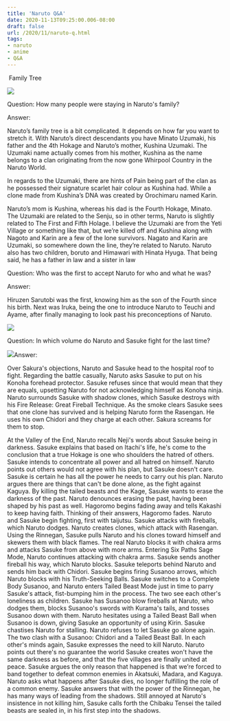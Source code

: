 ```yaml
---
title: 'Naruto Q&A'
date: 2020-11-13T09:25:00.006-08:00
draft: false
url: /2020/11/naruto-q.html
tags: 
- naruto
- anime
- Q&A
---
```


 Family Tree

![](https://lh3.googleusercontent.com/csVF3VCq2jAzLHRD32kLKQrKrozRrIacoCiO4UQ9T7-qLIBwWTLed_RmHbvo-yLTwkmA9m604gU91oq1VDQbQw62Bs59pbBGjwxBN5uwrAinjJEqi5nzELsDrc1mR_-mkvC7tmwE=s1600-rw)

  

Question: How many people were staying in Naruto's family?

  

Answer: 

  

Naruto’s family tree is a bit complicated. It depends on how far you want to stretch it. With Naruto’s direct descendants you have Minato Uzumaki, his father and the 4th Hokage and Naruto’s mother, Kushina Uzumaki. The Uzumaki name actually comes from his mother, Kushina as the name belongs to a clan originating from the now gone Whirpool Country in the Naruto World.

In regards to the Uzumaki, there are hints of Pain being part of the clan as he possessed their signature scarlet hair colour as Kushina had. While a clone made from Kushina’s DNA was created by Orochimaru named Karin.

  

Naruto’s mom is Kushina, whereas his dad is the Fourth Hokage, Minato. The Uzumaki are related to the Senju, so in other terms, Naruto is slightly related to The First and Fifth Holage. I believe the Uzumaki are from the Yeti Village or something like that, but we’re killed off and Kushina along with Nagoto and Karin are a few of the lone survivors. Nagato and Karin are Uzumaki, so somewhere down the line, they’re related to Naruto. Naruto also has two children, boruto and Himawari with Hinata Hyuga. That being said, he has a father in law and a sister in law

  

Question: Who was the first to accept Naruto for who and what he was?

  

Answer:

  

Hiruzen Sarutobi was the first, knowing him as the son of the Fourth since his birth. Next was Iruka, being the one to introduce Naruto to Teuchi and Ayame, after finally managing to look past his preconceptions of Naruto.

  

![](https://lh6.googleusercontent.com/h1GVWdNieFh_XSMDH0ZTchnj_poYtAYQOBAOQI0UR7GYLuhu4QhcqFiu1Vw4h65yuiW6-cJfmYZ3ZvzKySiiQSZQVL2J6nIVnK7MonPLnNtSCDcERuFlxEFT4sFuCJhU2nlVgBx9=s1600-rw)

  
  
  

Question: In which volume do Naruto and Sasuke fight for the last time?

  

![](https://lh4.googleusercontent.com/81UyEDDZyF0DF3vv1NCZb5DU4UVyKu2vnGcOJbIFY-FzdGbuyOImRwInetBkRDU_LjG3HjzPcgYSRZyAbunc_OwUn-5xJWUYdumwp3pveNUl_oisG9L7yZ9HDtbOrtsTFoBUXc-s=s1600-rw)Answer:

  

Over Sakura's objections, Naruto and Sasuke head to the hospital roof to fight. Regarding the battle casually, Naruto asks Sasuke to put on his Konoha forehead protector. Sasuke refuses since that would mean that they are equals, upsetting Naruto for not acknowledging himself as Konoha ninja. Naruto surrounds Sasuke with shadow clones, which Sasuke destroys with his Fire Release: Great Fireball Technique. As the smoke clears Sasuke sees that one clone has survived and is helping Naruto form the Rasengan. He uses his own Chidori and they charge at each other. Sakura screams for them to stop.

  

At the Valley of the End, Naruto recalls Neji's words about Sasuke being in darkness. Sasuke explains that based on Itachi's life, he's come to the conclusion that a true Hokage is one who shoulders the hatred of others. Sasuke intends to concentrate all power and all hatred on himself. Naruto points out others would not agree with his plan, but Sasuke doesn't care. Sasuke is certain he has all the power he needs to carry out his plan. Naruto argues there are things that can't be done alone, as the fight against Kaguya. By killing the tailed beasts and the Kage, Sasuke wants to erase the darkness of the past. Naruto denounces erasing the past, having been shaped by his past as well. Hagoromo begins fading away and tells Kakashi to keep having faith. Thinking of their answers, Hagoromo fades. Naruto and Sasuke begin fighting, first with taijutsu. Sasuke attacks with fireballs, which Naruto dodges. Naruto creates clones, which attack with Rasengan. Using the Rinnegan, Sasuke pulls Naruto and his clones toward himself and skewers them with black flames. The real Naruto blocks it with chakra arms and attacks Sasuke from above with more arms. Entering Six Paths Sage Mode, Naruto continues attacking with chakra arms. Sasuke sends another fireball his way, which Naruto blocks. Sasuke teleports behind Naruto and sends him back with Chidori. Sasuke begins firing Susanoo arrows, which Naruto blocks with his Truth-Seeking Balls. Sasuke switches to a Complete Body Susanoo, and Naruto enters Tailed Beast Mode just in time to parry Sasuke's attack, fist-bumping him in the process. The two see each other's loneliness as children. Sasuke has Susanoo blow fireballs at Naruto, who dodges them, blocks Susanoo's swords with Kurama's tails, and tosses Susanoo down with them. Naruto hesitates using a Tailed Beast Ball when Susanoo is down, giving Sasuke an opportunity of using Kirin. Sasuke chastises Naruto for stalling. Naruto refuses to let Sasuke go alone again. The two clash with a Susanoo: Chidori and a Tailed Beast Ball. In each other's minds again, Sasuke expresses the need to kill Naruto. Naruto points out there's no guarantee the world Sasuke creates won't have the same darkness as before, and that the five villages are finally united at peace. Sasuke argues the only reason that happened is that we’re forced to band together to defeat common enemies in Akatsuki, Madara, and Kaguya. Naruto asks what happens after Sasuke dies, no longer fulfilling the role of a common enemy. Sasuke answers that with the power of the Rinnegan, he has many ways of leading from the shadows. Still annoyed at Naruto's insistence in not killing him, Sasuke calls forth the Chibaku Tensei the tailed beasts are sealed in, in his first step into the shadows.